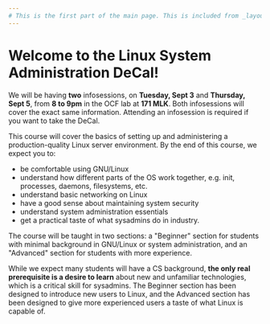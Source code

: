 ```yaml
---
# This is the first part of the main page. This is included from _layouts/home.html.
---
```

# Welcome to the Linux System Administration DeCal!

<p class="alert alert-warning">

  We will be having <b>two</b> infosessions, on <b>Tuesday, Sept 3</b>
  and <b>Thursday, Sept 5</b>, from <b>8 to 9pm</b> in the OCF lab at
  <b>171 MLK</b>. Both infosessions will cover the exact same
  information. Attending an infosession is required if you want to
  take the DeCal.

 </p>

This course will cover the basics of setting up and administering a
production-quality Linux server environment. By the end of this
course, we expect you to:

* be comfortable using GNU/Linux
* understand how different parts of the OS work together, e.g. init,
  processes, daemons, filesystems, etc.
* understand basic networking on Linux
* have a good sense about maintaining system security
* understand system administration essentials
* get a practical taste of what sysadmins do in industry.

The course will be taught in two sections: a "Beginner" section for
students with minimal background in GNU/Linux or system
administration, and an "Advanced" section for students with more
experience.

While we expect many students will have a CS background, **the only
real prerequisite is a desire to learn** about new and unfamiliar
technologies, which is a critical skill for sysadmins. The Beginner
section has been designed to introduce new users to Linux, and the
Advanced section has been designed to give more experienced users a
taste of what Linux is capable of.
